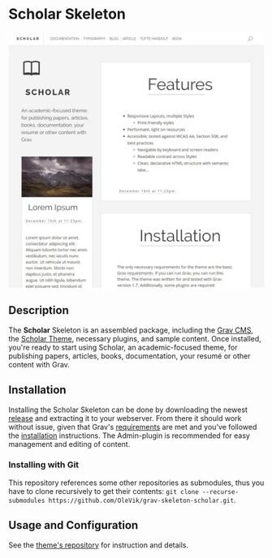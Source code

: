 # Scholar Skeleton

![Scholar](screenshot.jpg)

## Description

The **Scholar** Skeleton is an assembled package, including the [Grav CMS](http://github.com/getgrav/grav), the [Scholar Theme](https://github.com/OleVik/grav-theme-scholar), necessary plugins, and sample content. Once installed, you're ready to start using Scholar, an academic-focused theme, for publishing papers, articles, books, documentation, your resumé or other content with Grav.

## Installation

Installing the Scholar Skeleton can be done by downloading the newest [release](https://github.com/OleVik/grav-skeleton-scholar/releases) and extracting it to your webserver. From there it should work without issue, given that Grav's [requirements](https://learn.getgrav.org/basics/requirements) are met and you've followed the [installation](https://learn.getgrav.org/basics/installation) instructions. The Admin-plugin is recommended for easy management and editing of content.

### Installing with Git

This repository references some other repositories as submodules, thus you have to clone recursively to get their contents: `git clone --recurse-submodules https://github.com/OleVik/grav-skeleton-scholar.git`.

## Usage and Configuration

See the [theme's repository](https://github.com/OleVik/grav-theme-scholar/) for instruction and details.
